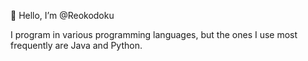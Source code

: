 👋 Hello, I’m @Reokodoku

I program in various programming languages, but the ones I use most frequently are Java and Python.
